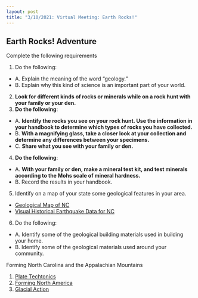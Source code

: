 ```yaml
---
layout: post
title: "3/10/2021: Virtual Meeting: Earth Rocks!"
---
```


## Earth Rocks! Adventure
Complete the following requirements

1. Do the following:
- A. Explain the meaning of the word “geology.”
- B. Explain why this kind of science is an important part of your world.
2. **Look for different kinds of rocks or minerals while on a rock hunt with your family or your den.**
3. **Do the following**:
- A. **Identify the rocks you see on your rock hunt. Use the information in your handbook to determine which types of rocks you have collected.**
- B. **With a magnifying glass, take a closer look at your collection and determine any differences between your specimens.**
- C. **Share what you see with your family or den.**
4. **Do the following**:
- A. **With your family or den, make a mineral test kit, and test minerals according to the Mohs scale of mineral hardness.**
- B. Record the results in your handbook.
5. Identify on a map of your state some geological features in your area.
- [Geological Map of NC](https://digital.ncdcr.gov/digital/collection/p16062coll9/id/220297/)
- [Visual Historical Earthquake Data for NC](https://ncdenr.maps.arcgis.com/apps/opsdashboard/index.html#/8e85c4cbca9e4e738b95be875fd2feae)
6. Do the following:
- A. Identify some of the geological building materials used in building your home.
- B. Identify some of the geological materials used around your community.

Forming North Carolina and the Appalachian Mountains
1. [Plate Techtonics](https://youtu.be/KB7HzF2O3Kg)
2. [Forming North America](https://youtu.be/jzqnUvE66HA)
3. [Glacial Action](https://youtu.be/loI584OFVpE)
